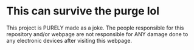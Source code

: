 # This can survive the purge lol

This project is PURELY made as a joke. The people responsible for this repository and/or webpage are not responsible for ANY damage done to any electronic devices after visiting this webpage.
